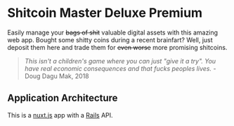 # Shitcoin Master Deluxe Premium

Easily manage your ~~bags of shit~~ valuable digital assets with this amazing web app. Bought some shitty coins during a recent brainfart? Well, just deposit them here and trade them for ~~even worse~~ more promising shitcoins.

> _This isn't a children's game where you can just "give it a try". You have real economic consequences and that fucks peoples lives._ - Doug Dagu Mak, 2018

## Application Architecture

This is a [nuxt.js](https://nuxtjs.org) app with a [Rails](http://rubyonrails.org) API.
